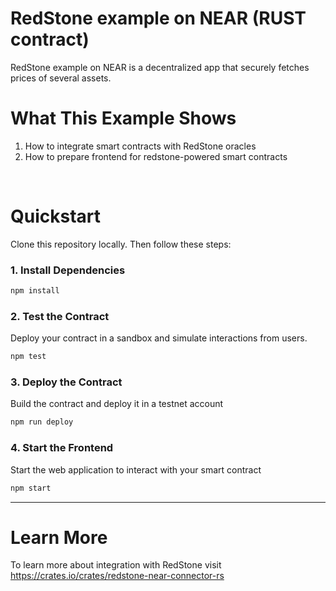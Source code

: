 # RedStone example on NEAR (RUST contract)

RedStone example on NEAR is a decentralized app that securely fetches prices of several assets.

# What This Example Shows

1. How to integrate smart contracts with RedStone oracles
2. How to prepare frontend for redstone-powered smart contracts

<br />

# Quickstart

Clone this repository locally. Then follow these steps:

### 1. Install Dependencies

```bash
npm install
```

### 2. Test the Contract

Deploy your contract in a sandbox and simulate interactions from users.

```bash
npm test
```

### 3. Deploy the Contract

Build the contract and deploy it in a testnet account

```bash
npm run deploy
```

### 4. Start the Frontend

Start the web application to interact with your smart contract

```bash
npm start
```

---

# Learn More

To learn more about integration with RedStone visit https://crates.io/crates/redstone-near-connector-rs
